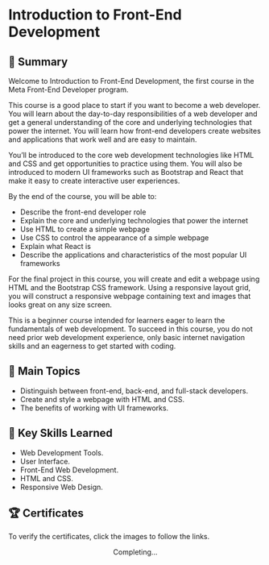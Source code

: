 # Introduction to Front-End Development

## 📄 Summary 
Welcome to Introduction to Front-End Development, the first course in the Meta Front-End Developer program.  

This course is a good place to start if you want to become a web developer. You will learn about the day-to-day responsibilities of a web developer and get a general understanding of the core and underlying technologies that power the internet. You will learn how front-end developers create websites and applications that work well and are easy to maintain. 

You’ll be introduced to the core web development technologies like HTML and CSS and get opportunities to practice using them. You will also be introduced to modern UI frameworks such as Bootstrap and React that make it easy to create interactive user experiences. 

By the end of the course, you will be able to: 
- Describe the front-end developer role 
- Explain the core and underlying technologies that power the internet 
- Use HTML to create a simple webpage 
- Use CSS to control the appearance of a simple webpage 
- Explain what React is 
- Describe the applications and characteristics of the most popular UI frameworks 

For the final project in this course, you will create and edit a webpage using HTML and the Bootstrap CSS framework. Using a responsive layout grid, you will construct a responsive webpage containing text and images that looks great on any size screen. 

This is a beginner course intended for learners eager to learn the fundamentals of web development. To succeed in this course, you do not need prior web development experience, only basic internet navigation skills and an eagerness to get started with coding.

## 📑 Main Topics 
- Distinguish between front-end, back-end, and full-stack developers.
- Create and style a webpage with HTML and CSS.
- The benefits of working with UI frameworks.

## 🔑 Key Skills Learned 
- Web Development Tools.
- User Interface.
- Front-End Web Development.
- HTML and CSS.
- Responsive Web Design.


## 🏆 Certificates 
To verify the certificates, click the images to follow the links.

<p align="middle">
  Completing...
<!--   <a href="https://www.coursera.org/account/accomplishments/professional-cert/J6CZH7G6UGPY"><img src="https://user-images.githubusercontent.com/96287101/204545392-b022d72b-3bfd-4f70-81b6-55d0e24d70ac.jpg" height="430"></a> -->
</p>

